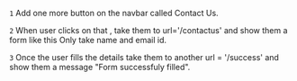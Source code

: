 `1` Add one more button on the navbar called Contact Us.

`2` When user clicks on that , take them to url='/contactus' and show them a form like this Only take name and email id. 

`3` Once the user fills the details take them to another url = '/success' and show them a message "Form successfuly filled".

